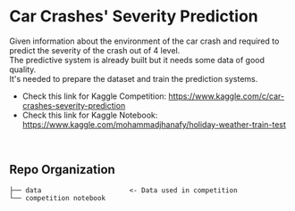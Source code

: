 # Car Crashes' Severity Prediction
Given information about the environment of the car crash and required to predict the severity of the crash out of 4 level.<br>
The predictive system is already built but it needs some data of good quality.<br>
It's needed to prepare the dataset and train the prediction systems.

- Check this link for Kaggle Competition: https://www.kaggle.com/c/car-crashes-severity-prediction
- Check this link for Kaggle Notebook: https://www.kaggle.com/mohammadjhanafy/holiday-weather-train-test

<br>

## Repo Organization

    ├── data                      <- Data used in competition
    └── competition notebook
